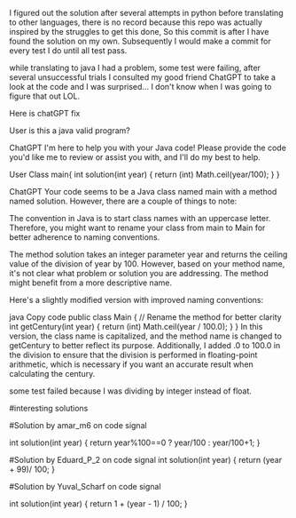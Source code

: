 I figured out the solution after several attempts in python before translating to other languages, there is no record because this repo was actually inspired by the struggles to get this done, So this commit is after I have found the solution on my own.
Subsequently I would make a commit for every test I do until all test pass.

while translating to java I had a problem, some test were failing, after several unsuccessful trials I consulted my good friend ChatGPT to take a look at the code and I was surprised... I don't know when I was going to figure that out LOL.

Here is chatGPT fix

User
is this a java valid program?

ChatGPT
I'm here to help you with your Java code! Please provide the code you'd like me to review or assist you with, and I'll do my best to help.

User
Class main{
    int solution(int year) {
        return (int) Math.ceil(year/100);
        }
}

ChatGPT
Your code seems to be a Java class named main with a method named solution. However, there are a couple of things to note:

The convention in Java is to start class names with an uppercase letter. Therefore, you might want to rename your class from main to Main for better adherence to naming conventions.

The method solution takes an integer parameter year and returns the ceiling value of the division of year by 100. However, based on your method name, it's not clear what problem or solution you are addressing. The method might benefit from a more descriptive name.

Here's a slightly modified version with improved naming conventions:

java
Copy code
public class Main {
    // Rename the method for better clarity
    int getCentury(int year) {
        return (int) Math.ceil(year / 100.0);
    }
}
In this version, the class name is capitalized, and the method name is changed to getCentury to better reflect its purpose. Additionally, I added .0 to 100.0 in the division to ensure that the division is performed in floating-point arithmetic, which is necessary if you want an accurate result when calculating the century.


some test failed because I was dividing by integer instead of float.


#interesting solutions

#Solution by amar_m6 on code signal

int solution(int year) {
    return year%100==0 ? year/100 : year/100+1;
}

#Solution by Eduard_P_2 on code signal
int solution(int year) {
    return (year + 99)/ 100;
}

#Solution by Yuval_Scharf on code signal

int solution(int year) {
    return 1 + (year - 1) / 100;
}